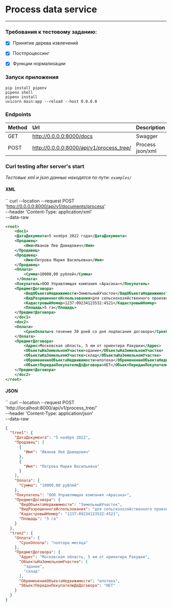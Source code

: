 # Process data service
***

### Требования к тестовому заданию:
- [X] Принятие дерева извлечений
- [X] Постпроцессинг
- [X] Функции нормализации 


### Запуск приложения
```
pip install pipenv
pipenv shell
pipenv install 
uvicorn main:app --reload --host 0.0.0.0
```

### Endpoints

| Method | Url                                      | Description      | Headers                        |
|:-------|:-----------------------------------------|:-----------------|:-------------------------------|
| GET    | http://0.0.0.0:8000/docs                 | Swagger          | *                              |
| POST   | http://0.0.0.0:8000/api/v1/process_tree/ | Process json/xml | Content-Type: application/json |

### Curl testing after server's start
*Тестовые xml и json данные находятся по пути: `examples/`*
#### XML
``
curl --location --request POST 'http://0.0.0.0:8000/api/v1/documents/process' \
--header 'Content-Type: application/xml' \
--data-raw 
```xml
<root>
    <doc1>
    <ДатаДокумента>5 ноября 2022 года</ДатаДокумента>
    <Продавец>
        <Имя>Иванов Лев Давидович</Имя>
    </Продавец>
    <Продавец>
        <Имя>Петрова Мария Васильевна</Имя>
    </Продавец>
    <Оплата>
        <Сумма>10000,00 рублей</Сумма>
     </Оплата>
    <Покупатель>ООО Управляющая компания «Арасака»</Покупатель>
    <ПредметДоговора>
        <ВидОбъектаНедвижимости>ЗемельныйУчасток</ВидОбъектаНедвижимости>
        <ВидРазрешенногоИспользования>для сельскохозяйственного производства</ВидРазрешенногоИспользования>
        <КадастровыйНомер>1237:09234123532:4521</КадастровыйНомер>
        <Площадь>5 га</Площадь>
    </ПредметДоговора>
    </doc1>
    <doc2>
    <Оплата>
        <СрокОплаты>в течение 30 дней со дня подписания договора</СрокОплаты>
    </Оплата>
    <ПредметДоговора>
        <Адрес>Московская область, 5 км от ориентира Ракушки</Адрес>
        <ОбъектыНаЗемельномУчастке>здание</ОбъектыНаЗемельномУчастке>
        <ОбъектыНаЗемельномУчастке>склад</ОбъектыНаЗемельномУчастке>
        <ОбременениеОбъектаНедвижимости>ипотека</ОбременениеОбъектаНедвижимости>
        <ОбъектПереданПокупателюДоДоговора>НЕТ</ОбъектПереданПокупателюДоДоговора>
    </ПредметДоговора>
    </doc2>
</root>
```


#### JSON
``
curl --location --request POST 'http://localhost:8000/api/v1/process_tree/' \
--header 'Content-Type: application/json' \
--data-raw 
```json
{
  "tree1": {
    "ДатаДокумента": "5 ноября 2022",
    "Продавец": [
      {
        "Имя": "Иванов Лев Давидович"
      },
      {
        "Имя": "Петрова Мария Васильевна"
      }
    ],
    "Оплата": {
      "Сумма": "10000,00 рублей"
    },
    "Покупатель": "ООО Управляющая компания «Арасака»",
    "ПредметДоговора": {
      "ВидОбъектаНедвижимости": "ЗемельныйУчасток",
      "ВидРазрешенногоИспользования": "для сельскохозяйственного производства",
      "КадастровыйНомер": "1237:09234123532:4521",
      "Площадь": "5 га"
    }
  },
  "tree2": {
    "Оплата": {
      "СрокОплаты": "полтора месяца"
    },
    "ПредметДоговора": {
      "Адрес": "Московская область, 5 км от ориентира Ракушки",
      "ОбъектыНаЗемельномУчастке": [
        "здание",
        "склад"
      ],
      "ОбременениеОбъектаНедвижимости": "ипотека",
      "ОбъектПереданПокупателюДоДоговора": "НЕТ"
    }
  }
}
```